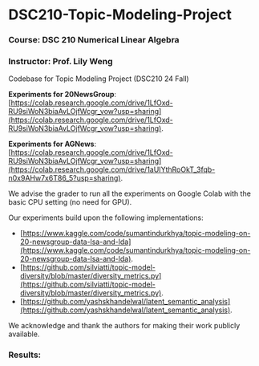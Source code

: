 # DSC210-Topic-Modeling-Project
### Course: DSC 210 Numerical Linear Algebra
### Instructor: Prof. Lily Weng

Codebase for Topic Modeling Project (DSC210 24 Fall)

**Experiments for 20NewsGroup**: [https://colab.research.google.com/drive/1LfOxd-RU9siWoN3biaAvLOjfWcgr_vow?usp=sharing](https://colab.research.google.com/drive/1LfOxd-RU9siWoN3biaAvLOjfWcgr_vow?usp=sharing).

**Experiments for AGNews**: [https://colab.research.google.com/drive/1LfOxd-RU9siWoN3biaAvLOjfWcgr_vow?usp=sharing](https://colab.research.google.com/drive/1aUIYthRoOkT_3fqb-n0x9AHw7x6T86_5?usp=sharing).

We advise the grader to run all the experiments on Google Colab with the basic CPU setting (no need for GPU).

Our experiments build upon the following implementations:
- [https://www.kaggle.com/code/sumantindurkhya/topic-modeling-on-20-newsgroup-data-lsa-and-lda](https://www.kaggle.com/code/sumantindurkhya/topic-modeling-on-20-newsgroup-data-lsa-and-lda).
- [https://github.com/silviatti/topic-model-diversity/blob/master/diversity_metrics.py](https://github.com/silviatti/topic-model-diversity/blob/master/diversity_metrics.py).
- [https://github.com/yashskhandelwal/latent_semantic_analysis](https://github.com/yashskhandelwal/latent_semantic_analysis).

We acknowledge and thank the authors for making their work publicly available.


### Results:
